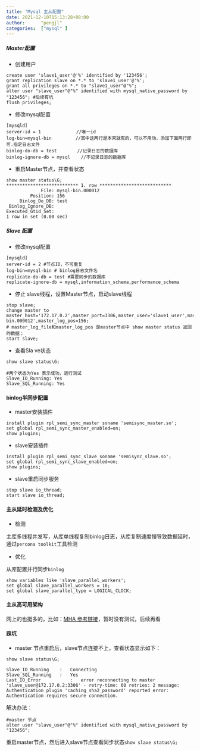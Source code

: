 ```yaml
---
title: "Mysql 主从配置"
date: 2021-12-10T15:13:28+08:00
author:      "pengjl"
categories:  ["mysql" ]
---
```


##### Master配置

- 创建用户

```shell
create user 'slave1_user'@'%' identified by '123456';
grant replication slave on *.* to 'slave1_user'@'%';
grant all privileges on *.* to "slave1_user"@"%";
alter user "slave_user"@"%" identified with mysql_native_password by "123456"; #后续有坑
flush privileges;
```

- 修改mysql配置

```shell
[mysqld]
server-id = 1　　　　　　　　//唯一id
log-bin=mysql-bin         //其中这两行是本来就有的，可以不用动，添加下面两行即可.指定日志文件
binlog-do-db = test　　　　 //记录日志的数据库
binlog-ignore-db = mysql    //不记录日志的数据库
```

- 重启Master节点，并查看状态

```shell
show master status\G;
*************************** 1. row ***************************
             File: mysql-bin.000012
         Position: 156
     Binlog_Do_DB: test
 Binlog_Ignore_DB: 
Executed_Gtid_Set: 
1 row in set (0.00 sec)
```



##### Slave 配置

- 修改mysql配置

```shell
[mysqld]
server-id = 2 #节点ID，不可重复
log-bin=mysql-bin # binlog日志文件名
replicate-do-db = test #需要同步的数据库
replicate-ignore-db = mysql,information_schema,performance_schema
```

- 停止 slave线程，设置Master节点，启动slave线程

```shell
stop slave;
change master to master_host='172.17.0.2',master_port=3306,master_user='slave1_user',master_password='123456',master_log_file='mysql-bin.000012',master_log_pos=156;
# master_log_file和master_log_pos 是master节点中 show master status 返回的数据；
start slave;
```

- 查看Sla ve状态

```shell
show slave status\G;

#两个状态为Yes 表示成功，进行测试
Slave_IO_Running: Yes
Slave_SQL_Running: Yes
```



#### binlog半同步配置

- master安装插件

```shell
install plugin rpl_semi_sync_master soname 'semisync_master.so';
set global rpl_semi_sync_master_enabled=on;
show plugins;
```

- slave安装插件

```shell
install plugin rpl_semi_sync_slave soname 'semisync_slave.so';
set global rpl_semi_sync_slave_enabled=on;
show plugins;
```

- slave重启同步服务

```shell
stop slave io_thread; 
start slave io_thread;
```



#### 主从延时检测及优化

- 检测

主库多线程并发写，从库单线程复制binlog日志，从库复制速度慢导致数据延时，通过`percona toolkit`工具检测

- 优化

从库配置并行同步`binlog`

```shell
show variables like 'slave_parallel_workers';
set global slave_parallel_workers = 10;
set global slave_parallel_type = LOGICAL_CLOCK;
```



#### 主从高可用架构

网上的也挺多的，比如：[MHA 参考链接](https://zhuanlan.zhihu.com/p/132508138)，暂时没有测试，后续再看




#### 踩坑

- master 节点重启后，slave节点连接不上，查看状态显示如下：

```shell
show slave status\G;

Slave_IO_Running	: 	Connecting
Slave_SQL_Running	: 	Yes
Last_IO_Error			: 	error reconnecting to master 'slave_user@172.17.0.2:3306' - retry-time: 60 retries: 2 message: Authentication plugin 'caching_sha2_password' reported error: Authentication requires secure connection.
```

解决办法：

```shell
#master 节点
alter user "slave_user"@"%" identified with mysql_native_password by "123456";

```

重启master节点，然后进入slave节点查看同步状态`show slave status\G;`

